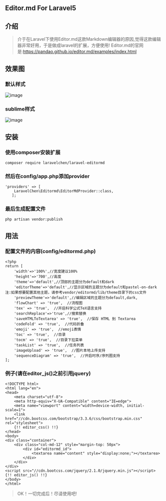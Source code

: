 ## Editor.md For Laravel5

## 介绍
> 介于在Laravel下使用Editor.md这款Markdown编辑器的原因,觉得这款编辑器非常好用，于是做成laravel的扩展，方便使用!
Editor.md的官网是:https://pandao.github.io/editor.md/examples/index.html
## 效果图
### 默认样式
![image](https://github.com/LaravelChen/myflash/raw/master/images/default.png)

### sublime样式
![image](https://github.com/LaravelChen/myflash/raw/master/images/dark.png)

## 安装
### 使用composer安装扩展
```
composer require laravelchen/laravel-editormd
```
### 然后在config/app.php添加provider
```
'providers' => [
    LaravelChen\Editormd\EditorMdProvider::class,
   ];
```
### 最后生成配置文件
```
php artisan vendor:publish
```

## 用法
### 配置文件的内容(config/editormd.php)
```
<?php
return [
    'width'=>'100%',//宽度建议100%
    'height'=>'700',//高度
    'theme'=>'default',//顶部的主题分为default和dark
    'editorTheme'=>'default',//显示区域的主题分为default和pastel-on-dark 注:如果想要配置其他主题，请参考vendor/editormd/lib/theme目录下的css文件
    'previewTheme'=>'default',//编辑区域的主题分为default,dark,
    'flowChart' => 'true',  //流程图
    'tex' => 'true',  //开启科学公式TeX语言支持
    'searchReplace'=>'true',//搜索替换
    'saveHTMLToTextarea' => 'true',  //保存 HTML 到 Textarea
    'codeFold' => 'true',  //代码折叠
    'emoji' => 'true',  //emoji表情
    'toc' => 'true',  //目录
    'tocm' => 'true',  //目录下拉菜单
    'taskList' => 'true',  //任务列表
    'imageUpload' => 'true',  //图片本地上传支持
    'sequenceDiagram' => 'true',  //开启时序/序列图支持
];
```
### 例子(请在editor_js()之前引用jquery)
```
<!DOCTYPE html>
<html lang="en">
<head>
    <meta charset="utf-8">
    <meta http-equiv="X-UA-Compatible" content="IE=edge">
    <meta name="viewport" content="width=device-width, initial-scale=1">
    <link href="//cdn.bootcss.com/bootstrap/3.3.6/css/bootstrap.min.css" rel="stylesheet">
    {!! editor_css() !!}
</head>
<body>
<div class="container">
    <div class="col-md-12" style="margin-top: 50px">
        <div id="editormd_id">
            <textarea name="content" style="display:none;"></textarea>
        </div>
    </div>
</div>
<script src="//cdn.bootcss.com/jquery/2.1.0/jquery.min.js"></script>
{!! editor_js() !!}
</body>
</html>
```
>OK！一切完成后！尽请使用吧!


